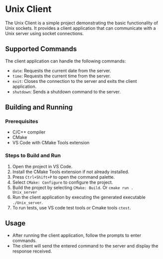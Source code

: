 # Unix Client

The Unix Client is a simple project demonstrating the basic functionality of Unix sockets. 
It provides a client application that can communicate with a Unix server using socket connections.

## Supported Commands

The client application can handle the following commands:

- `date`: Requests the current date from the server.
- `time`: Requests the current time from the server.
- `exit`: Closes the connection to the server and exits the client application.
- `shutdown`: Sends a shutdown command to the server.

## Building and Running

### Prerequisites
- C/C++ compiler
- CMake
- VS Code with CMake Tools extension

### Steps to Build and Run
1. Open the project in VS Code.
2. Install the CMake Tools extension if not already installed.
3. Press `Ctrl+Shift+P` to open the command palette.
4. Select `CMake: Configure` to configure the project.
5. Build the project by selecting `CMake: Build`. Or `cmake run .  Unix_server`
6. Run the client application by executing the generated executable `./Unix_server`.
7. To run tests, use VS code test tools or Cmake tools `ctest`.

## Usage
- After running the client application, follow the prompts to enter commands.
- The client will send the entered command to the server and display the response received.

